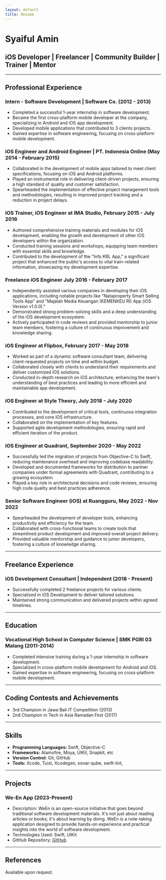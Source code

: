 ```yaml
---
layout: default
title: Resume
---
```


# Syaiful Amin

## iOS Developer | Freelancer | Community Builder | Trainer | Mentor

---

## Professional Experience

### Intern - Software Development | Software Co. (2012 - 2013)
- Completed a successful 1-year internship in software development.
- Became the first cross-platform mobile developer at the company, specializing in Android and iOS app development.
- Developed mobile applications that contributed to 3 clients projects.
- Gained expertise in software engineering, focusing on cross-platform mobile development.

### iOS Engineer and Android Engineer | PT. Indonesia Online (May 2014 - February 2015)

- Collaborated in the development of mobile apps tailored to meet client specifications, focusing on iOS and Android platforms.
- Played an instrumental role in delivering client-driven projects, ensuring a high standard of quality and customer satisfaction.
- Spearheaded the implementation of effective project management tools and methodologies, resulting in improved project tracking and a reduction in project delays.

### iOS Trainer, iOS Engineer at IMA Studio, February 2015 - July 2016

- Authored comprehensive training materials and modules for iOS development, enabling the growth and development of other iOS developers within the organization.
- Conducted training sessions and workshops, equipping team members with essential skills and knowledge.
- Contributed to the development of the "Info KRL App," a significant project that enhanced the public's access to vital train-related information, showcasing my development expertise.

### Freelance iOS Engineer July 2016 - February 2017

- Independently assisted various companies in developing their iOS applications, including notable projects like "Nataproperty Smart Selling Tools App" and "Majalah Media Keuangan (KEMENKEU RI) App (iOS Version v1.0.0)."
- Demonstrated strong problem-solving skills and a deep understanding of the iOS development ecosystem.
- Actively participated in code reviews and provided mentorship to junior team members, fostering a culture of continuous improvement and knowledge sharing.

### iOS Engineer at Flipbox, February 2017 - May 2018

- Worked as part of a dynamic software consultant team, delivering client-requested projects on time and within budget.
- Collaborated closely with clients to understand their requirements and deliver customized iOS solutions.
- Conducted in-depth research on iOS architecture, enhancing the team's understanding of best practices and leading to more efficient and maintainable app development.

###  iOS Engineer at Style Theory, July 2018 - July 2020

- Contributed to the development of critical tools, continuous integration processes, and core iOS infrastructure.
- Collaborated on the implementation of key features.
- Supported agile development methodologies, ensuring rapid and efficient iteration of
the product.

### iOS Engineer at Quadrant, September 2020 - May 2022

- Successfully led the migration of projects from Objective-C to Swift, reducing maintenance overhead and improving codebase readability.
- Developed and documented frameworks for distribution to partner companies under formal agreements with Quadrant, contributing to a growing ecosystem.
- Played a key role in architectural decisions and code reviews, ensuring high code quality and best practices adherence.

### Senior Software Engineer (iOS) at Ruangguru, May 2022 - Nov 2022

- Spearheaded the development of developer tools, enhancing productivity and efficiency for the team.
- Collaborated with cross-functional teams to create tools that streamlined product development and improved overall project delivery.
- Provided valuable mentorship and guidance to junior developers, fostering a culture of knowledge sharing.

---

## Freelance Experience

### iOS Development Consultant | Independent (2018 - Present)

- Successfully completed 2 freelance projects for various clients.
- Specialized in iOS Development to deliver tailored solutions.
- Maintained strong communication and delivered projects within agreed timelines.

---

## Education
### Vocational High School in Computer Science | SMK PGRI 03 Malang (2011-2014)
- Completed intensive training during a 1-year internship in software development.
- Specialized in cross-platform mobile development for Android and iOS.
- Gained expertise in software engineering, focusing on cross-platform mobile development.

---

## Coding Contests and Achievements

- 3rd Champion in Jawa Bali IT Competition (2013)
- 2nd Champion in Tech in Asia Ramadan Fest (2017)

---

## Skills

- **Programming Languages:** Swift, Objective-C
- **Frameworks:** Alamofire, Moya, UIKit, Snapkit, etc
- **Version Control:** Git, GitHub
- **Tools:** Xcode, Tuist, Xcodegen, sonar-qube, swift-lint, 

---

## Projects

### We-En App (2023-Present)

- Description: WeEn is an open-source initiative that goes beyond traditional software development materials. It's not just about reading articles or books; it's about learning by doing. WeEn is a note-taking application designed to provide hands-on experience and practical insights into the world of software development.
- Technologies Used: Swift, UIKit
- GitHub Repository: [GitHub](<https://github.com/syaifulamindev/WeEn.git>)

---

## References

Available upon request.